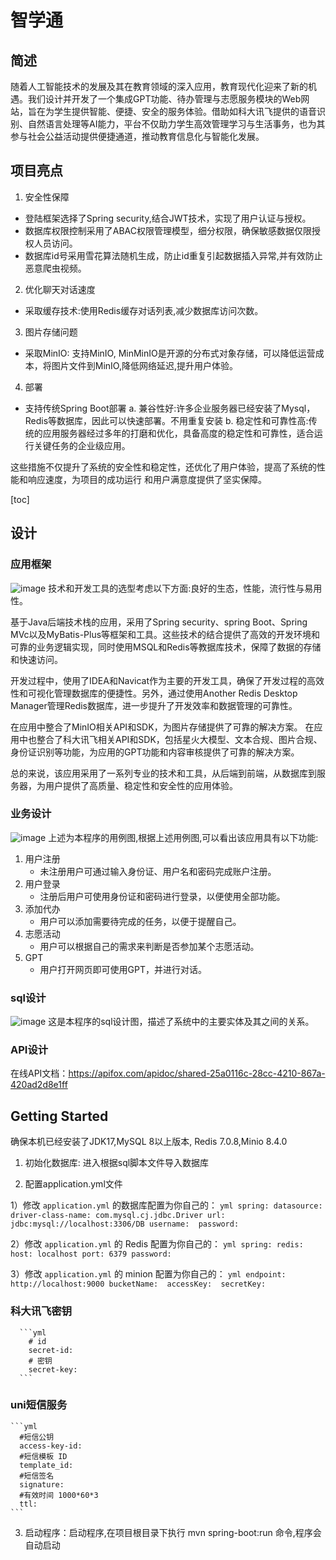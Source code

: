 # 智学通

## 简述
随着人工智能技术的发展及其在教育领域的深入应用，教育现代化迎来了新的机遇。我们设计并开发了一个集成GPT功能、待办管理与志愿服务模块的Web网站，旨在为学生提供智能、便捷、安全的服务体验。借助如科大讯飞提供的语音识别、自然语言处理等AI能力，平台不仅助力学生高效管理学习与生活事务，也为其参与社会公益活动提供便捷通道，推动教育信息化与智能化发展。

## 项目亮点
1. 安全性保障
- 登陆框架选择了Spring security,结合JWT技术，实现了用户认证与授权。
- 数据库权限控制采用了ABAC权限管理模型，细分权限，确保敏感数据仅限授权人员访问。
- 数据库id号采用雪花算法随机生成，防止id重复引起数据插入异常,并有效防止恶意爬虫视频。
2. 优化聊天对话速度
- 采取缓存技术:使用Redis缓存对话列表,减少数据库访问次数。
3. 图片存储问题
- 采取MinIO: 支持MinIO, MinMinIO是开源的分布式对象存储，可以降低运营成本，将图片文件到MinIO,降低网络延迟,提升用户体验。
4. 部署
- 支持传统Spring Boot部署
  a. 兼谷性好:许多企业服务器已经安装了Mysql，Redis等数据库，因此可以快速部署。不用重复安装
  b. 稳定性和可靠性高:传统的应用服务器经过多年的打磨和优化，具备高度的稳定性和可靠性，适合运行关键任务的企业级应用。

这些措施不仅提升了系统的安全性和稳定性，还优化了用户体验，提高了系统的性能和响应速度，为项目的成功运行
和用户满意度提供了坚实保障。

[toc]

## 设计
### 应用框架
![image](https://github.com/user-attachments/assets/e5619cb0-1d85-4453-af8f-471c68564705)
技术和开发工具的选型考虑以下方面:良好的生态，性能，流行性与易用性。

基于Java后端技术栈的应用，采用了Spring security、spring Boot、Spring MVc以及MyBatis-Plus等框架和工具。这些技术的结合提供了高效的开发环境和可靠的业务逻辑实现，同时使用MSQL和Redis等教据库技术，保障了数据的存储和快速访问。

开发过程中，使用了IDEA和Navicat作为主要的开发工具，确保了开发过程的高效性和可视化管理数据库的便捷性。另外，通过使用Another Redis Desktop Manager管理Redis数据库，进一步提升了开发效率和数据管理的可靠性。

在应用中整合了MinIO相关API和SDK，为图片存储提供了可靠的解决方案。
在应用中也整合了科大讯飞相关API和SDK，包括星火大模型、文本合规、图片合规、身份证识别等功能，为应用的GPT功能和内容审核提供了可靠的解决方案。

总的来说，该应用采用了一系列专业的技术和工具，从后端到前端，从数据库到服务器，为用户提供了高质量、稳定性和安全性的应用体验。

### 业务设计
![image](https://github.com/user-attachments/assets/47fbeaa9-cc2c-40dd-b66e-10276bd06c72)
上述为本程序的用例图,根据上述用例图,可以看出该应用具有以下功能:
1. 用户注册
   - 未注册用户可通过输入身份证、用户名和密码完成账户注册。
2. 用户登录
   - 注册后用户可使用身份证和密码进行登录，以便使用全部功能。
3. 添加代办
   - 用户可以添加需要待完成的任务，以便于提醒自己。
4. 志愿活动
   - 用户可以根据自己的需求来判断是否参加某个志愿活动。
5. GPT
   - 用户打开网页即可使用GPT，并进行对话。

### sql设计
![image](https://github.com/user-attachments/assets/1a305f08-c6c4-4d94-b4c2-4caa958c0898)
这是本程序的sql设计图，描述了系统中的主要实体及其之间的关系。

### API设计
在线API文档：https://apifox.com/apidoc/shared-25a0116c-28cc-4210-867a-420ad2d8e1ff

## Getting Started
确保本机已经安装了JDK17,MySQL 8以上版本, Redis 7.0.8,Minio 8.4.0
  1. 初始化数据库: 进入根据sql脚本文件导入数据库
  
  2. 配置application.yml文件
   
  1）修改 `application.yml` 的数据库配置为你自己的：
    ```yml
    spring:
      datasource:
        driver-class-name: com.mysql.cj.jdbc.Driver
        url: jdbc:mysql://localhost:3306/DB
        username: 
        password: 
    ```
    
   2）修改 `application.yml` 的 Redis 配置为你自己的：
    ```yml
      spring:
        redis:
        host: localhost
        port: 6379
        password: 
    ```
    
   3）修改 `application.yml` 的 minion 配置为你自己的：
    ```yml
      endpoint: http://localhost:9000
      bucketName: 
      accessKey: 
      secretKey: 
    ```

  ### 科大讯飞密钥
      ```yml
        # id
        secret-id: 
        # 密钥
        secret-key:
      ```

  ###  uni短信服务
    ```yml
      #短信公钥
      access-key-id: 
      #短信模板 ID
      template_id:
      #短信签名
      signature: 
      #有效时间 1000*60*3
      ttl: 
    ```
  3. 启动程序：启动程序,在项目根目录下执行 mvn spring-boot:run 命令,程序会自动启动

